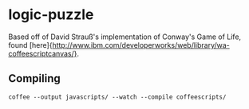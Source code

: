 logic-puzzle
============

Based off of David Strauß's implementation of Conway's Game of Life, found [here]{http://www.ibm.com/developerworks/web/library/wa-coffeescriptcanvas/}.

Compiling
---------

    coffee --output javascripts/ --watch --compile coffeescripts/
